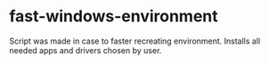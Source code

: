 # fast-windows-environment
Script was made in case to faster recreating environment. Installs all needed apps and drivers chosen by user.
